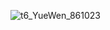 ![t6_YueWen_861023](https://user-images.githubusercontent.com/17806205/203716133-957f11e5-56cc-46a3-a406-53925c2e2ea0.jpg)